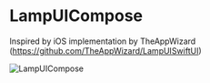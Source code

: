 # LampUICompose

Inspired by iOS implementation by TheAppWizard (https://github.com/TheAppWizard/LampUISwiftUI)

![LampUICompose](https://github.com/nikhiljainlive/LampUICompose/assets/47408125/250c63ca-578e-4c9f-a32b-760f21bccbe2)
